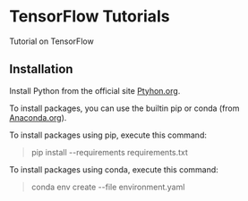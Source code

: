 # TensorFlow Tutorials

Tutorial on TensorFlow

## Installation

Install Python from the official site [Ptyhon.org](https://www.python.org/).

To install packages, you can use the builtin pip or conda (from [Anaconda.org](https://anaconda.org/)).

To install packages using pip, execute this command:

> pip install --requirements requirements.txt

To install packages using conda, execute this command:

> conda env create --file environment.yaml
